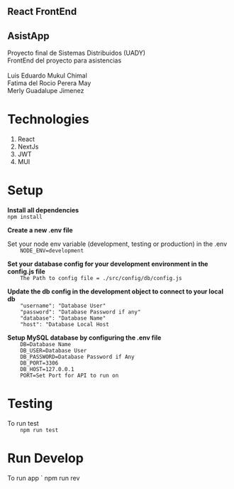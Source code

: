 ## React FrontEnd

## AsistApp

Proyecto final de Sistemas Distribuidos (UADY) <br>
FrontEnd del proyecto para asistencias
<br><br>
Luis Eduardo Mukul Chimal <br>
Fatima del Rocio Perera May <br>
Merly Guadalupe Jimenez <br>

# Technologies

1. React
2. NextJs
3. JWT
4. MUI

# Setup

**Install all dependencies**
<br>
` npm install
`
<br>

<!-- blank line -->

**Create a new .env file**

<!-- blank line -->

Set your node env variable (development, testing or production) in the .env\
 `     NODE_ENV=development
`

<!-- blank line -->

**Set your database config for your development environment in the config.js file**\
 `     The Path to config file = ./src/config/db/config.js
`

<!-- blank line -->

**Update the db config in the development object to connect to your local db**\
 `     "username": "Database User"
`\
 `     "password": "Database Password if any"
`\
 `     "database": "Database Name"
`\
 `     "host": "Database Local Host
`

<!-- blank line -->

**Setup MySQL database by configuring the .env file**\
 `     DB=Database Name
`\
 `     DB_USER=Database User
`\
 `     DB_PASSWORD=Database Password if Any
`\
 `     DB_PORT=3306
`\
 `     DB_HOST=127.0.0.1
`\
 `     PORT=Set Port for API to run on
`

# Testing

To run test\
 `     npm run test
`

# Run Develop

To run app
` npm run rev
